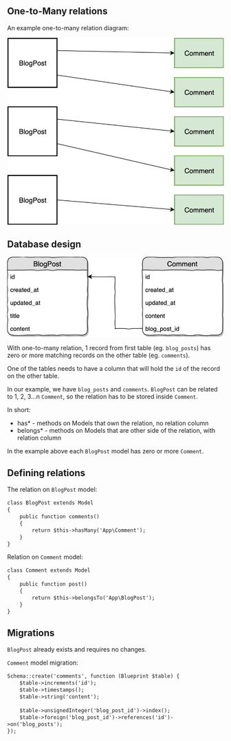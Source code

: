 ## One-to-Many relations

An example one-to-many relation diagram:

![Graph](./one-to-many.png)

## Database design

![](./one-to-many-database.png)

With one-to-many relation, 1 record from first table (eg. `blog_posts`) has zero or more matching records on the other table (eg. `comments`).

One of the tables needs to have a column that will hold the `id` of the record on the other table.

In our example, we have `blog_posts` and `comments`. `BlogPost` can be related to 1, 2, 3...n `Comment`, so the relation has to be stored inside `Comment`.

In short:

* has* - methods on Models that own the relation, no relation column
* belongs* - methods on Models that are other side of the relation, with relation column

In the example above each `BlogPost` model has zero or more `Comment`.

## Defining relations

The relation on `BlogPost` model:

```
class BlogPost extends Model
{
    public function comments()
    {
        return $this->hasMany('App\Comment');
    }
}
```

Relation on `Comment` model:

```
class Comment extends Model
{
    public function post()
    {
        return $this->belongsTo('App\BlogPost');
    }
}
```

## Migrations

`BlogPost` already exists and requires no changes.

`Comment` model migration:

```
Schema::create('comments', function (Blueprint $table) {
    $table->increments('id');
    $table->timestamps();
    $table->string('content');

    $table->unsignedInteger('blog_post_id')->index();
    $table->foreign('blog_post_id')->references('id')->on('blog_posts');
});
```